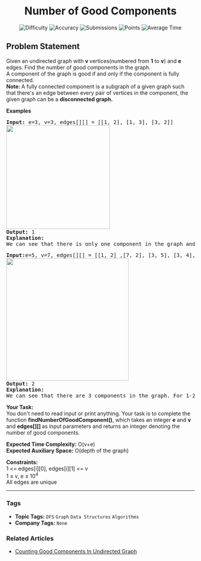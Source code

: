 <h1 align="center">Number of Good Components</h1>

<p align="center">
  <img alt="Difficulty" title="Difficulty" src="https://custom-icon-badges.demolab.com/badge/Difficulty: Medium-1F222E?style=for-the-badge&logoColor=white&logo=fire"/>
  <img alt="Accuracy" title="Accuracy" src="https://custom-icon-badges.demolab.com/badge/Accuracy: 60.81%25-1F222E?style=for-the-badge&logoColor=white&logo=target"/>
  <img alt="Submissions" title="Submissions" src="https://custom-icon-badges.demolab.com/badge/Submissions: 47K+-1F222E?style=for-the-badge&logoColor=white&logo=repo"/>
  <img alt="Points" title="Points" src="https://custom-icon-badges.demolab.com/badge/Points: 4-1F222E?style=for-the-badge&logoColor=white&logo=award"/>
  <img alt="Average Time" title="Average Time" src="https://custom-icon-badges.demolab.com/badge/Average%20Time: N/A-1F222E?style=for-the-badge&logoColor=white&logo=clock"/>
</p>

## Problem Statement

Given an undirected graph with <b>v </b>vertices(numbered from <b>1</b> to <b>v</b>) and <b>e </b>edges. Find the number of good components in the graph.<br>A component of the graph is good if and only if the component is fully connected.<br><b>Note: </b>A fully connected component is a subgraph of a given graph such that there's an edge between every pair of vertices in the component, the given graph can be a <b>disconnected graph. </b>

<b>Examples</b>

<pre><b>Input:</b> e=3, v=3, edges[][] = [[1, 2], [1, 3], [3, 2]]<br><img src="https://media.geeksforgeeks.org/img-practice/prod/addEditProblem/713974/Web/Other/blobid0_1745300373.jpg" alt="" title="" width="277" height="277"/><br><b>Output: </b>1<b>
Explanation: <br></b>We can see that there is only one component in the graph and in this component there is a edge between any two vertces<b>.</b></pre>

<pre><b>Input:</b>e=5, v=7, edges[][] = [[1, 2] ,[7, 2], [3, 5], [3, 4], [4, 5]]
<img src="https://media.geeksforgeeks.org/img-practice/prod/addEditProblem/713974/Web/Other/blobid1_1745300608.jpg" alt="" title="" width="327" height="327"/><br><b>Output: </b>2
<b>Explanation: <br></b>We can see that there are 3 components in the graph. For 1-2-7 there is no edge between 1 to 7, so it is not a fully connected component. Rest 2 are individually fully connected component.</pre>

<b>Your Task:</b><br>You don't need to read input or print anything. Your task is to complete the function <b>findNumberOfGoodComponent()</b>, which<b> </b>takes an integer <b>e</b> and <b>v </b>and <b>edges[][] </b>as input parameters and returns an integer denoting the number of good components. 

<b>Expected Time Complexity:</b> O(v+e)<br><b>Expected Auxiliary Space:</b> O(depth of the graph)

<b>Constraints:<br></b>1 <= edges[i][0], edges[i][1] <= v<br>1 ≤ v, e ≤ 10<sup>4</sup><br>All edges are unique


<hr>

### Tags
- **Topic Tags:** `DFS` `Graph` `Data Structures` `Algorithms`
- **Company Tags:** `None`

### Related Articles
- [Counting Good Components In Undirected Graph](https://www.geeksforgeeks.org/counting-good-components-in-undirected-graph/)
